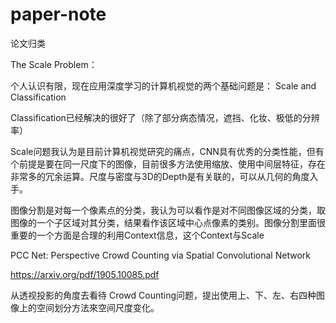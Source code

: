 # paper-note
论文归类

The Scale Problem：

个人认识有限，现在应用深度学习的计算机视觉的两个基础问题是： Scale and Classification

Classification已经解决的很好了（除了部分病态情况，遮挡、化妆、极低的分辨率）

Scale问题我认为是目前计算机视觉研究的痛点，CNN具有优秀的分类性能，但有个前提是要在同一尺度下的图像，目前很多方法使用缩放、使用中间层特征，存在非常多的冗余运算。尺度与密度与3D的Depth是有关联的，可以从几何的角度入手。

图像分割是对每一个像素点的分类，我认为可以看作是对不同图像区域的分类，取图像的一个子区域对其分类，结果看作该区域中心点像素的类别。图像分割里面很重要的一个方面是合理的利用Context信息，这个Context与Scale

PCC Net: Perspective Crowd Counting via Spatial Convolutional Network

https://arxiv.org/pdf/1905.10085.pdf

从透视投影的角度去看待 Crowd Counting问题，提出使用上、下、左、右四种图像上的空间划分方法來空间尺度变化。



